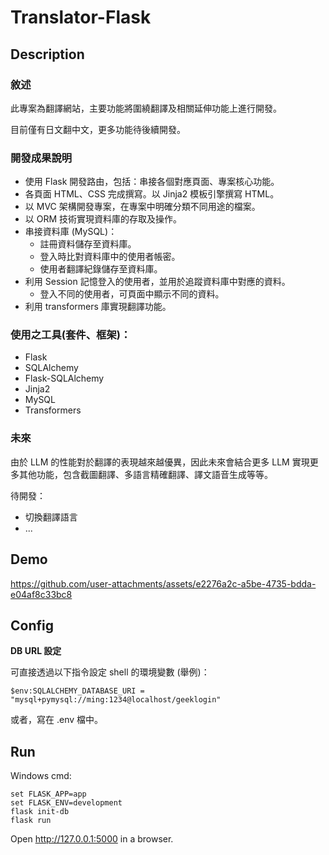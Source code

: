 # Translator-Flask

## Description

### 敘述
此專案為翻譯網站，主要功能將圍繞翻譯及相關延伸功能上進行開發。

目前僅有日文翻中文，更多功能待後續開發。

### 開發成果說明
- 使用 Flask 開發路由，包括：串接各個對應頁面、專案核心功能。
- 各頁面 HTML、CSS 完成撰寫。以 Jinja2  模板引擎撰寫 HTML。
- 以 MVC 架構開發專案，在專案中明確分類不同用途的檔案。
- 以 ORM 技術實現資料庫的存取及操作。
- 串接資料庫 (MySQL)：
	- 註冊資料儲存至資料庫。
	- 登入時比對資料庫中的使用者帳密。
	- 使用者翻譯紀錄儲存至資料庫。
- 利用 Session 記憶登入的使用者，並用於追蹤資料庫中對應的資料。
	- 登入不同的使用者，可頁面中顯示不同的資料。
- 利用 transformers 庫實現翻譯功能。

### 使用之工具(套件、框架)：
- Flask
- SQLAlchemy
- Flask-SQLAlchemy
- Jinja2
- MySQL
- Transformers

### 未來
由於 LLM 的性能對於翻譯的表現越來越優異，因此未來會結合更多 LLM 實現更多其他功能，包含截圖翻譯、多語言精確翻譯、譯文語音生成等等。

待開發：
- 切換翻譯語言
- ...

## Demo

https://github.com/user-attachments/assets/e2276a2c-a5be-4735-bdda-e04af8c33bc8

## Config

**DB URL 設定**

可直接透過以下指令設定 shell 的環境變數 (舉例)：
```
$env:SQLALCHEMY_DATABASE_URI = "mysql+pymysql://ming:1234@localhost/geeklogin"
```
或者，寫在 .env 檔中。

## Run

Windows cmd:
```
set FLASK_APP=app
set FLASK_ENV=development
flask init-db
flask run
```
Open http://127.0.0.1:5000 in a browser.


